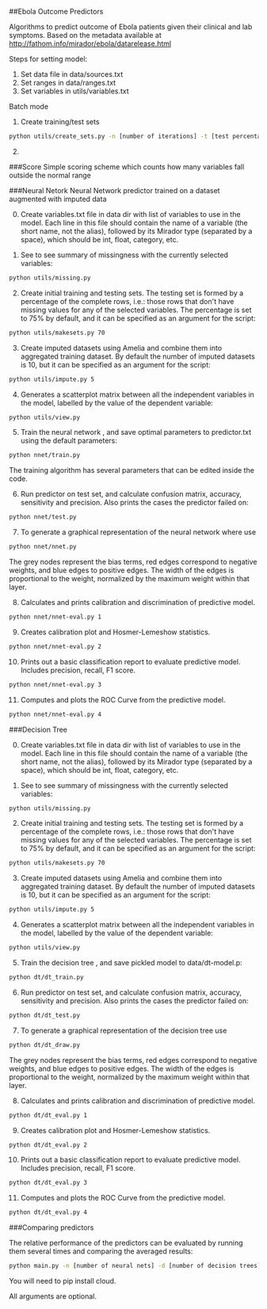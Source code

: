 ##Ebola Outcome Predictors

Algorithms to predict outcome of Ebola patients given their clinical and lab symptoms. Based on the metadata available at http://fathom.info/mirador/ebola/datarelease.html

Steps for setting model:
1) Set data file in data/sources.txt
2) Set ranges in data/ranges.txt
3) Set variables in utils/variables.txt



Batch mode
1) Create training/test sets
```bash
python utils/create_sets.py -n [number of iterations] -t [test percentage] -i [number of imputed files to run MI on*] -s [starting id]
```
2) 



###Score
Simple scoring scheme which counts how many variables fall outside the normal range 


###Neural Netork
Neural Network predictor trained on a dataset augmented with imputed data

0) Create variables.txt file in data dir with list of variables to use in the model. Each line in this file should contain the name of a variable (the short name, not the alias), followed by its Mirador type (separated by a space), which should be int, float, category, etc.

1) See to see summary of missingness with the currently selected variables:

```bash
python utils/missing.py
```

2) Create initial training and testing sets. The testing set is formed by a percentage of 
the complete rows, i.e.: those rows that don't have missing values for any of the selected
variables. The percentage is set to 75% by default, and it can be specified as an argument
for the script:

```bash
python utils/makesets.py 70
```

3) Create imputed datasets using Amelia and combine them into aggregated training dataset.
By default the number of imputed datasets is 10, but it can be specified as an argument
for the script:

```bash
python utils/impute.py 5
```

4) Generates a scatterplot matrix between all the independent variables in the model, 
labelled by the value of the dependent variable:

```bash
python utils/view.py
```

5) Train the neural network , and save optimal parameters to predictor.txt using the 
default parameters:

```bash
python nnet/train.py
```

The training algorithm has several parameters that can be edited inside the code.

6) Run predictor on test set, and calculate confusion matrix, accuracy, sensitivity and 
precision. Also prints the cases the predictor failed on:

```bash
python nnet/test.py
```

7) To generate a graphical representation of the neural network where use

```bash
python nnet/nnet.py
```

The grey nodes represent the bias terms, red edges correspond to negative weights, and
blue edges to positive edges. The width of the edges is proportional to the weight, 
normalized by the maximum weight within that layer.

8) Calculates and prints calibration and discrimination of predictive model.

```bash
python nnet/nnet-eval.py 1
```

9) Creates calibration plot and Hosmer-Lemeshow statistics.

```bash
python nnet/nnet-eval.py 2
```

10) Prints out a basic  classification report to evaluate predictive model. Includes
precision, recall, F1 score.

```bash
python nnet/nnet-eval.py 3
```

11) Computes and plots the ROC Curve from the predictive model.

```bash
python nnet/nnet-eval.py 4
```

###Decision Tree

0) Create variables.txt file in data dir with list of variables to use in the model. Each line in this file should contain the name of a variable (the short name, not the alias), followed by its Mirador type (separated by a space), which should be int, float, category, etc.

1) See to see summary of missingness with the currently selected variables:

```bash
python utils/missing.py
```

2) Create initial training and testing sets. The testing set is formed by a percentage of 
the complete rows, i.e.: those rows that don't have missing values for any of the selected
variables. The percentage is set to 75% by default, and it can be specified as an argument
for the script:

```bash
python utils/makesets.py 70
```

3) Create imputed datasets using Amelia and combine them into aggregated training dataset.
By default the number of imputed datasets is 10, but it can be specified as an argument
for the script:

```bash
python utils/impute.py 5
```

4) Generates a scatterplot matrix between all the independent variables in the model, 
labelled by the value of the dependent variable:

```bash
python utils/view.py
```

5) Train the decision tree , and save pickled model to data/dt-model.p:

```bash
python dt/dt_train.py
```

6) Run predictor on test set, and calculate confusion matrix, accuracy, sensitivity and 
precision. Also prints the cases the predictor failed on:

```bash
python dt/dt_test.py
```

7) To generate a graphical representation of the decision tree use

```bash
python dt/dt_draw.py
```

The grey nodes represent the bias terms, red edges correspond to negative weights, and
blue edges to positive edges. The width of the edges is proportional to the weight, 
normalized by the maximum weight within that layer.

8) Calculates and prints calibration and discrimination of predictive model.

```bash
python dt/dt_eval.py 1
```

9) Creates calibration plot and Hosmer-Lemeshow statistics.

```bash
python dt/dt_eval.py 2
```

10) Prints out a basic  classification report to evaluate predictive model. Includes
precision, recall, F1 score.

```bash
python dt/dt_eval.py 3
```

11) Computes and plots the ROC Curve from the predictive model.

```bash
python dt/dt_eval.py 4
```

###Comparing predictors

The relative performance of the predictors can be evaluated by running them several times and comparing
the averaged results:

```bash
python main.py -n [number of neural nets] -d [number of decision trees] -s [outfile for model] -e [evaluation method numbers ...]
```
You will need to pip install cloud.

All arguments are optional.

